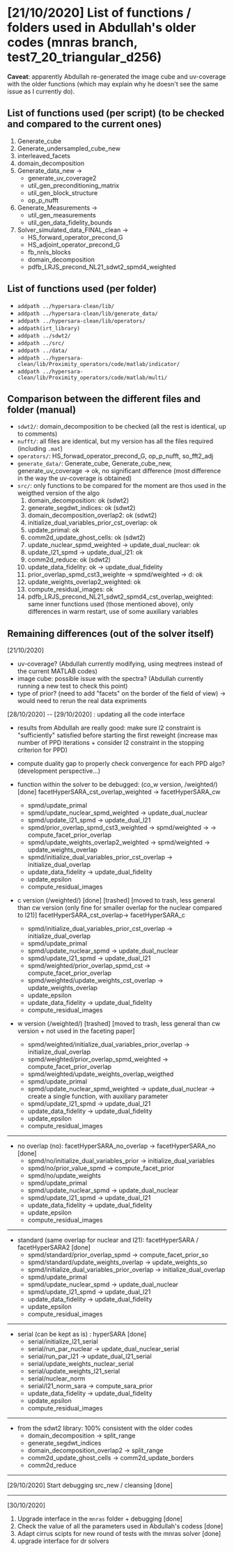 # [21/10/2020] List of functions / folders used in Abdullah's older codes (mnras branch, test7_20_triangular_d256)

**Caveat**: apparently Abdullah re-generated the image cube and uv-coverage with the older functions (which may explain why he doesn't see the same issue as I currently do).

## List of functions used (per script) (to be checked and compared to the current ones)

  1. Generate_cube
  2. Generate_undersampled_cube_new
  3. interleaved_facets
  4. domain_decomposition
  5. Generate_data_new ->
      - generate_uv_coverage2
      - util_gen_preconditioning_matrix
      - util_gen_block_structure
      - op_p_nufft
  6. Generate_Measurements ->
      - util_gen_measurements
      - util_gen_data_fidelity_bounds
  7. Solver_simulated_data_FINAL_clean ->
      - HS_forward_operator_precond_G
      - HS_adjoint_operator_precond_G
      - fb_nnls_blocks
      - domain_decomposition
      - pdfb_LRJS_precond_NL21_sdwt2_spmd4_weighted

## List of functions used (per folder)

- `addpath ../hypersara-clean/lib/`
- `addpath ../hypersara-clean/lib/generate_data/`
- `addpath ../hypersara-clean/lib/operators/`
- `addpath(irt_library)`
- `addpath ../sdwt2/`
- `addpath ../src/`
- `addpath ../data/`
- `addpath ../hypersara-clean/lib/Proximity_operators/code/matlab/indicator/`
- `addpath ../hypersara-clean/lib/Proximity_operators/code/matlab/multi/`

## Comparison between the different files and folder (manual)

- `sdwt2/`: domain_decomposition to be checked (all the rest is identical, up to comments)
- `nufft/`: all files are identical, but my version has all the files required (including `.mat`)
- `operators/`: HS_forwad_operator_precond_G, op_p_nufft, so_fft2_adj
- `generate_data/`: Generate_cube, Generate_cube_new, generate_uv_coverage -> ok, no significant difference (most difference in the way the uv-coverage is obtained)
- `src/`: only functions to be compared for the moment are thos used in the weigthed version of the algo
  1. domain_decomposition: ok (sdwt2)
  2. generate_segdwt_indices: ok (sdwt2)
  3. domain_decomposition_overlap2: ok (sdwt2)
  4. initialize_dual_variables_prior_cst_overlap: ok
  5. update_primal: ok
  6. comm2d_update_ghost_cells: ok (sdwt2)
  7. update_nuclear_spmd_weighted -> update_dual_nuclear: ok
  8. update_l21_spmd -> update_dual_l21: ok
  9. comm2d_reduce: ok (sdwt2)
  10. update_data_fidelity: ok -> update_dual_fidelity
  11. prior_overlap_spmd_cst3_weighte -> spmd/weighted -> d: ok
  12. update_weights_overlap2_weighted: ok
  13. compute_residual_images: ok
  14. pdfb_LRJS_precond_NL21_sdwt2_spmd4_cst_overlap_weighted: same inner functions used (those mentioned above), only differences in warm restart, use of some auxiliary variables

## Remaining differences (out of the solver itself)

[21/10/2020]

- uv-coverage? (Abdullah currently modifying, using meqtrees instead of the current MATLAB codes)
- image cube: possible issue with the spectra? (Abdullah currently running a new test to check this point)
- type of prior? (need to add "facets" on the border of the field of view) -> would need to rerun the real data expriments

[28/10/2020] -- [29/10/2020] : updating all the code interface

- results from Abdullah are really good: make sure l2 constraint is "sufficiently" satisfied before starting the first reweight (increase max number of PPD iterations + consider l2 constraint in the stopping criterion for PPD)
- compute duality gap to properly check convergence for each PPD algo? (development perspective...)

- function within the solver to be debugged: (co_w version, /weighted/) [done]
  facetHyperSARA_cst_overlap_weighted -> facetHyperSARA_cw
  - spmd/update_primal
  - spmd/update_nuclear_spmd_weighted -> update_dual_nuclear
  - spmd/update_l21_spmd -> update_dual_l21
  - spmd/prior_overlap_spmd_cst3_weighted -> spmd/weighted ->  -> compute_facet_prior_overlap
  - spmd/update_weights_overlap2_weighted -> spmd/weighted -> update_weights_overlap
  - spmd/initialize_dual_variables_prior_cst_overlap -> initialize_dual_overlap
  - update_data_fidelity -> update_dual_fidelity
  - update_epsilon
  - compute_residual_images

- c version (/weighted/) [done] [trashed] [moved to trash, less general than cw version (only fine for smaller overlap for the nuclear compared to l21)]
  facetHyperSARA_cst_overlap-> facetHyperSARA_c
  - spmd/initialize_dual_variables_prior_cst_overlap -> initialize_dual_overlap
  - spmd/update_primal
  - spmd/update_nuclear_spmd -> update_dual_nuclear
  - spmd/update_l21_spmd -> update_dual_l21
  - spmd/weighted/prior_overlap_spmd_cst -> compute_facet_prior_overlap
  - spmd/weighted/update_weights_cst_overlap -> update_weights_overlap
  - update_epsilon
  - update_data_fidelity -> update_dual_fidelity
  - compute_residual_images

- w version (/weighted/) [trashed] [moved to trash, less general than cw version + not used in the faceting paper]
  - spmd/weighted/initialize_dual_variables_prior_overlap -> initialize_dual_overlap
  - spmd/weighted/prior_overlap_spmd_weighted -> compute_facet_prior_overlap
  - spmd/weighted/update_weights_overlap_weigthed
  - spmd/update_primal
  - spmd/update_nuclear_spmd_weighted -> update_dual_nuclear -> create a single function, with auxiliary parameter
  - spmd/update_l21_spmd -> update_dual_l21
  - update_data_fidelity -> update_dual_fidelity
  - update_epsilon
  - compute_residual_images

---

- no overlap (no): facetHyperSARA_no_overlap -> facetHyperSARA_no [done]
  - spmd/no/initialize_dual_variables_prior -> initialize_dual_variables
  - spmd/no/prior_value_spmd -> compute_facet_prior
  - spmd/no/update_weights
  - spmd/update_primal
  - spmd/update_nuclear_spmd -> update_dual_nuclear
  - spmd/update_l21_spmd -> update_dual_l21
  - update_data_fidelity -> update_dual_fidelity
  - update_epsilon
  - compute_residual_images

---

- standard (same overlap for nuclear and l21): facetHyperSARA / facetHyperSARA2 [done]
  - spmd/standard/prior_overlap_spmd -> compute_facet_prior_so
  - spmd/standard/update_weights_overlap -> update_weights_so
  - spmd/initialize_dual_variables_prior_overlap -> initialize_dual_overlap
  - spmd/update_primal
  - spmd/update_nuclear_spmd -> update_dual_nuclear
  - spmd/update_l21_spmd -> update_dual_l21
  - update_data_fidelity -> update_dual_fidelity
  - update_epsilon
  - compute_residual_images

---

- serial (can be kept as is) : hyperSARA [done]
  - serial/initialize_l21_serial
  - serial/run_par_nuclear -> update_dual_nuclear_serial
  - serial/run_par_l21 -> update_dual_l21_serial
  - serial/update_weights_nuclear_serial
  - serial/update_weights_l21_serial
  - serial/nuclear_norm
  - serial/l21_norm_sara -> compute_sara_prior
  - update_data_fidelity -> update_dual_fidelity
  - update_epsilon
  - compute_residual_images

---

- from the sdwt2 library: 100% consistent with the older codes
  - domain_decomposition -> split_range
  - generate_segdwt_indices
  - domain_decomposition_overlap2 -> split_range
  - comm2d_update_ghost_cells -> comm2d_update_borders
  - comm2d_reduce

---

[29/10/2020] Start debugging src_new / cleansing [done]

---

[30/10/2020]
1. Upgrade interface in the `mnras` folder + debugging [done]
2. Check the value of all the parameters used in Abdullah's codess [done]
3. Adapt cirrus scipts for new round of tests with the mnras solver [done]
4. upgrade interface for dr solvers
